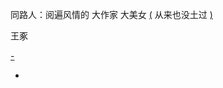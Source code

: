 
同路人：阅遍风情的 大作家 大美女 [(](http://w/#胸大有脑) 从来也没土过 [)](http://w/#休闲时光里，表现得啥都不缺：啥都不要，不可怜)

王豖

[-](https://www.v2ex.com/notes/28543)

-
